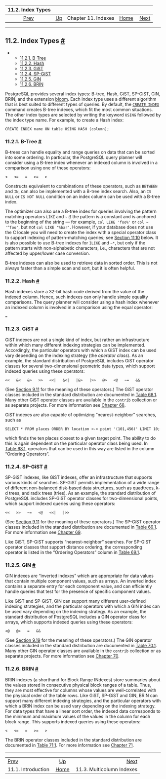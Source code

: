 <!--?xml version="1.0" encoding="UTF-8" standalone="no"?-->

|                 11.2. Index Types                |                                          |                     |                                                       |                                                               |
| :----------------------------------------------: | :--------------------------------------- | :-----------------: | ----------------------------------------------------: | ------------------------------------------------------------: |
| [Prev](indexes-intro.html "11.1. Introduction")  | [Up](indexes.html "Chapter 11. Indexes") | Chapter 11. Indexes | [Home](index.html "PostgreSQL 17devel Documentation") |  [Next](indexes-multicolumn.html "11.3. Multicolumn Indexes") |

***

## 11.2. Index Types [#](#INDEXES-TYPES)

*   *   [11.2.1. B-Tree](indexes-types.html#INDEXES-TYPES-BTREE)
    *   [11.2.2. Hash](indexes-types.html#INDEXES-TYPES-HASH)
    *   [11.2.3. GiST](indexes-types.html#INDEXES-TYPE-GIST)
    *   [11.2.4. SP-GiST](indexes-types.html#INDEXES-TYPE-SPGIST)
    *   [11.2.5. GIN](indexes-types.html#INDEXES-TYPES-GIN)
    *   [11.2.6. BRIN](indexes-types.html#INDEXES-TYPES-BRIN)

PostgreSQL provides several index types: B-tree, Hash, GiST, SP-GiST, GIN, BRIN, and the extension [bloom](bloom.html "F.7. bloom — bloom filter index access method"). Each index type uses a different algorithm that is best suited to different types of queries. By default, the [`CREATE INDEX`](sql-createindex.html "CREATE INDEX") command creates B-tree indexes, which fit the most common situations. The other index types are selected by writing the keyword `USING` followed by the index type name. For example, to create a Hash index:

    CREATE INDEX name ON table USING HASH (column);

### 11.2.1. B-Tree [#](#INDEXES-TYPES-BTREE)

[]()[]()

B-trees can handle equality and range queries on data that can be sorted into some ordering. In particular, the PostgreSQL query planner will consider using a B-tree index whenever an indexed column is involved in a comparison using one of these operators:

    <   <=   =   >=   >

Constructs equivalent to combinations of these operators, such as `BETWEEN` and `IN`, can also be implemented with a B-tree index search. Also, an `IS NULL` or `IS NOT NULL` condition on an index column can be used with a B-tree index.

The optimizer can also use a B-tree index for queries involving the pattern matching operators `LIKE` and `~` *if* the pattern is a constant and is anchored to the beginning of the string — for example, `col LIKE 'foo%'` or `col ~ '^foo'`, but not `col LIKE '%bar'`. However, if your database does not use the C locale you will need to create the index with a special operator class to support indexing of pattern-matching queries; see [Section 11.10](indexes-opclass.html "11.10. Operator Classes and Operator Families") below. It is also possible to use B-tree indexes for `ILIKE` and `~*`, but only if the pattern starts with non-alphabetic characters, i.e., characters that are not affected by upper/lower case conversion.

B-tree indexes can also be used to retrieve data in sorted order. This is not always faster than a simple scan and sort, but it is often helpful.

### 11.2.2. Hash [#](#INDEXES-TYPES-HASH)

[]()[]()

Hash indexes store a 32-bit hash code derived from the value of the indexed column. Hence, such indexes can only handle simple equality comparisons. The query planner will consider using a hash index whenever an indexed column is involved in a comparison using the equal operator:

    =

### 11.2.3. GiST [#](#INDEXES-TYPE-GIST)

[]()[]()

GiST indexes are not a single kind of index, but rather an infrastructure within which many different indexing strategies can be implemented. Accordingly, the particular operators with which a GiST index can be used vary depending on the indexing strategy (the *operator class*). As an example, the standard distribution of PostgreSQL includes GiST operator classes for several two-dimensional geometric data types, which support indexed queries using these operators:

    <<   &<   &>   >>   <<|   &<|   |&>   |>>   @>   <@   ~=   &&

(See [Section 9.11](functions-geometry.html "9.11. Geometric Functions and Operators") for the meaning of these operators.) The GiST operator classes included in the standard distribution are documented in [Table 68.1](gist-builtin-opclasses.html#GIST-BUILTIN-OPCLASSES-TABLE "Table 68.1. Built-in GiST Operator Classes"). Many other GiST operator classes are available in the `contrib` collection or as separate projects. For more information see [Chapter 68](gist.html "Chapter 68. GiST Indexes").

GiST indexes are also capable of optimizing “nearest-neighbor” searches, such as

    SELECT * FROM places ORDER BY location <-> point '(101,456)' LIMIT 10;

which finds the ten places closest to a given target point. The ability to do this is again dependent on the particular operator class being used. In [Table 68.1](gist-builtin-opclasses.html#GIST-BUILTIN-OPCLASSES-TABLE "Table 68.1. Built-in GiST Operator Classes"), operators that can be used in this way are listed in the column “Ordering Operators”.

### 11.2.4. SP-GiST [#](#INDEXES-TYPE-SPGIST)

[]()[]()

SP-GiST indexes, like GiST indexes, offer an infrastructure that supports various kinds of searches. SP-GiST permits implementation of a wide range of different non-balanced disk-based data structures, such as quadtrees, k-d trees, and radix trees (tries). As an example, the standard distribution of PostgreSQL includes SP-GiST operator classes for two-dimensional points, which support indexed queries using these operators:

    <<   >>   ~=   <@   <<|   |>>

(See [Section 9.11](functions-geometry.html "9.11. Geometric Functions and Operators") for the meaning of these operators.) The SP-GiST operator classes included in the standard distribution are documented in [Table 69.1](spgist-builtin-opclasses.html#SPGIST-BUILTIN-OPCLASSES-TABLE "Table 69.1. Built-in SP-GiST Operator Classes"). For more information see [Chapter 69](spgist.html "Chapter 69. SP-GiST Indexes").

Like GiST, SP-GiST supports “nearest-neighbor” searches. For SP-GiST operator classes that support distance ordering, the corresponding operator is listed in the “Ordering Operators” column in [Table 69.1](spgist-builtin-opclasses.html#SPGIST-BUILTIN-OPCLASSES-TABLE "Table 69.1. Built-in SP-GiST Operator Classes").

### 11.2.5. GIN [#](#INDEXES-TYPES-GIN)

[]()[]()

GIN indexes are “inverted indexes” which are appropriate for data values that contain multiple component values, such as arrays. An inverted index contains a separate entry for each component value, and can efficiently handle queries that test for the presence of specific component values.

Like GiST and SP-GiST, GIN can support many different user-defined indexing strategies, and the particular operators with which a GIN index can be used vary depending on the indexing strategy. As an example, the standard distribution of PostgreSQL includes a GIN operator class for arrays, which supports indexed queries using these operators:

    <@   @>   =   &&

(See [Section 9.19](functions-array.html "9.19. Array Functions and Operators") for the meaning of these operators.) The GIN operator classes included in the standard distribution are documented in [Table 70.1](gin-builtin-opclasses.html#GIN-BUILTIN-OPCLASSES-TABLE "Table 70.1. Built-in GIN Operator Classes"). Many other GIN operator classes are available in the `contrib` collection or as separate projects. For more information see [Chapter 70](gin.html "Chapter 70. GIN Indexes").

### 11.2.6. BRIN [#](#INDEXES-TYPES-BRIN)

[]()[]()

BRIN indexes (a shorthand for Block Range INdexes) store summaries about the values stored in consecutive physical block ranges of a table. Thus, they are most effective for columns whose values are well-correlated with the physical order of the table rows. Like GiST, SP-GiST and GIN, BRIN can support many different indexing strategies, and the particular operators with which a BRIN index can be used vary depending on the indexing strategy. For data types that have a linear sort order, the indexed data corresponds to the minimum and maximum values of the values in the column for each block range. This supports indexed queries using these operators:

    <   <=   =   >=   >

The BRIN operator classes included in the standard distribution are documented in [Table 71.1](brin-builtin-opclasses.html#BRIN-BUILTIN-OPCLASSES-TABLE "Table 71.1. Built-in BRIN Operator Classes"). For more information see [Chapter 71](brin.html "Chapter 71. BRIN Indexes").

***

|                                                  |                                                       |                                                               |
| :----------------------------------------------- | :---------------------------------------------------: | ------------------------------------------------------------: |
| [Prev](indexes-intro.html "11.1. Introduction")  |        [Up](indexes.html "Chapter 11. Indexes")       |  [Next](indexes-multicolumn.html "11.3. Multicolumn Indexes") |
| 11.1. Introduction                               | [Home](index.html "PostgreSQL 17devel Documentation") |                                     11.3. Multicolumn Indexes |
